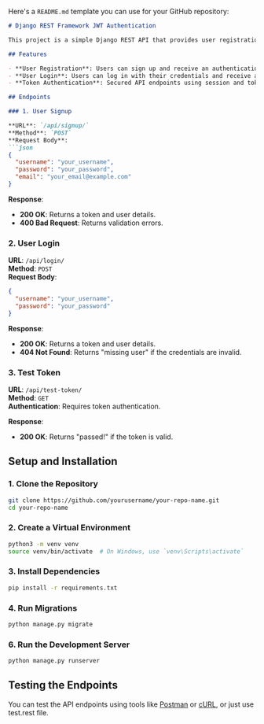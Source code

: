 Here's a `README.md` template you can use for your GitHub repository:

```markdown
# Django REST Framework JWT Authentication

This project is a simple Django REST API that provides user registration and login functionality using JWT (JSON Web Token) for authentication.

## Features

- **User Registration**: Users can sign up and receive an authentication token.
- **User Login**: Users can log in with their credentials and receive a token.
- **Token Authentication**: Secured API endpoints using session and token authentication.

## Endpoints

### 1. User Signup

**URL**: `/api/signup/`  
**Method**: `POST`  
**Request Body**:
```json
{
  "username": "your_username",
  "password": "your_password",
  "email": "your_email@example.com"
}
```

**Response**:
- **200 OK**: Returns a token and user details.
- **400 Bad Request**: Returns validation errors.

### 2. User Login

**URL**: `/api/login/`  
**Method**: `POST`  
**Request Body**:
```json
{
  "username": "your_username",
  "password": "your_password"
}
```

**Response**:
- **200 OK**: Returns a token and user details.
- **404 Not Found**: Returns "missing user" if the credentials are invalid.

### 3. Test Token

**URL**: `/api/test-token/`  
**Method**: `GET`  
**Authentication**: Requires token authentication.

**Response**:
- **200 OK**: Returns "passed!" if the token is valid.

## Setup and Installation

### 1. Clone the Repository

```bash
git clone https://github.com/yourusername/your-repo-name.git
cd your-repo-name
```

### 2. Create a Virtual Environment

```bash
python3 -m venv venv
source venv/bin/activate  # On Windows, use `venv\Scripts\activate`
```

### 3. Install Dependencies

```bash
pip install -r requirements.txt
```

### 4. Run Migrations

```bash
python manage.py migrate
```

### 6. Run the Development Server

```bash
python manage.py runserver
```

## Testing the Endpoints

You can test the API endpoints using tools like [Postman](https://www.postman.com/) or [cURL](https://curl.se/), or just use test.rest file.
